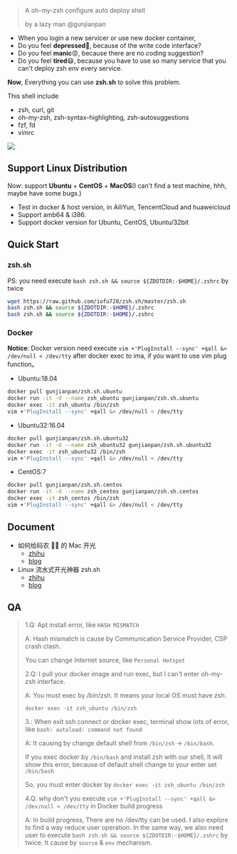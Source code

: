 > A oh-my-zsh configure auto deploy shell
>
> by a lazy man @gunjianpan

- When you login a new servicer or use new docker container,
- Do you feel **depressed**🙉, because of the write code interface?
- Do you feel **manic**😡, because there are no coding suggestion?
- Do you feel **tired**😷, because you have to use so many service that you can't deploy zsh env every service.

**Now**, Everything you can use **zsh.sh** to solve this problem.

This shell include

- zsh, curl, git
- oh-my-zsh, zsh-syntax-highlighting, zsh-autosuggestions
- fzf, fd
- vimrc

<img src='https://cdn.nlark.com/yuque/0/2019/gif/104214/1556771802339-d084eb70-90d0-438f-925c-50aace8a535e.gif'>

## Support Linux Distribution

Now: support **Ubuntu** + **CentOS** + **MacOS**(I can't find a test machine, hhh, maybe have some bugs.)

- Test in docker & host version, in AiliYun, TencentCloud and huaweicloud
- Support amb64 & i386.
- Support docker version for Ubuntu, CentOS, Ubuntu/32bit

## Quick Start

### zsh.sh

PS: you need execute `bash zsh.sh && source ${ZDOTDIR:-$HOME}/.zshrc` by twice

```bash
wget https://raw.github.com/iofu728/zsh.sh/master/zsh.sh
bash zsh.sh && source ${ZDOTDIR:-$HOME}/.zshrc
bash zsh.sh && source ${ZDOTDIR:-$HOME}/.zshrc
```

### Docker

**Notice**: Docker version need execute `vim +'PlugInstall --sync' +qall &> /dev/null < /dev/tty` after docker exec to ima, if you want to use vim plug function。

- Ubuntu:18.04

```bash
docker pull gunjianpan/zsh.sh.ubuntu
docker run -it -d --name zsh_ubuntu gunjianpan/zsh.sh.ubuntu
docker exec -it zsh_ubuntu /bin/zsh
vim +'PlugInstall --sync' +qall &> /dev/null < /dev/tty
```

- Ubuntu32:16.04

```bash
docker pull gunjianpan/zsh.sh.ubuntu32
docker run -it -d --name zsh_ubuntu32 gunjianpan/zsh.sh.ubuntu32
docker exec -it zsh_ubuntu32 /bin/zsh
vim +'PlugInstall --sync' +qall &> /dev/null < /dev/tty
```

- CentOS:7

```bash
docker pull gunjianpan/zsh.sh.centos
docker run -it -d --name zsh_centos gunjianpan/zsh.sh.centos
docker exec -it zsh_centos /bin/zsh
vim +'PlugInstall --sync' +qall &> /dev/null < /dev/tty
```

## Document

- 如何给码农 👨‍💻‍ 的 Mac 开光
  - [zhihu](https://zhuanlan.zhihu.com/p/53380250)
  - [blog](https://wyydsb.xin/other/terminal.html)
- Linux 流水式开光神器 zsh.sh
  - [zhihu](https://zhuanlan.zhihu.com/p/64444982)
  - [blog](https://wyydsb.xin/other/zshsh.html)

## QA

> 1.Q: Apt install error, like `HASH MISMATCH`
>
> A: Hash mismatch is cause by Communication Service Provider, CSP crash clash.
>
> You can change Internet source, like `Personal Hotspot`
>
> 2.Q: I pull your docker image and run exec, but I can't enter oh-my-zsh interface.
>
> A: You must exec by /bin/zsh. It means your local OS must have zsh.
>
> `docker exec -it zsh_ubuntu /bin/zsh`
>
> 3.: When exit ssh connect or docker exec, terminal show lots of error, like `bash: autoload: command not found`
>
> A: It causing by change default shell from `/bin/zsh` -> `/bin/bash`.
>
> If you exec docker by `/bin/bash` and install zsh with our shell, It will show this error,
> because of default shell change to your enter set `/bin/bash`
>
> So, you must enter docker by `docker exec -it zsh_ubuntu /bin/zsh`
>
> 4.Q: why don't you execute `vim +'PlugInstall --sync' +qall &> /dev/null < /dev/tty` in Docker build progress
>
> A: In build progress, There are no /dev/tty can be used. I also explore to find a way reduce user operation.
> In the same way, we also need user to execute `bash zsh.sh && source ${ZDOTDIR:-$HOME}/.zshrc` by twice.
> It cause by `source` & `env` mechanism.
